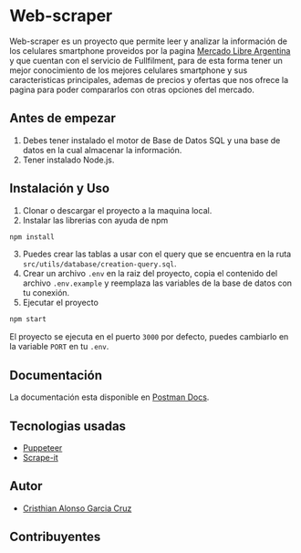 # Web-scraper

Web-scraper es un proyecto que permite leer y analizar la información de los celulares smartphone proveidos por la pagina [Mercado Libre Argentina]('https://listado.mercadolibre.com.ar/celular-smarphones#D[A:celular%20smarphones]') y que cuentan con el servicio de Fullfilment, para de esta forma tener un mejor conocimiento de los mejores celulares smartphone y sus caracteristicas principales, ademas de precios y ofertas que nos ofrece la pagina para poder compararlos con otras opciones del mercado.

## Antes de empezar

1. Debes tener instalado el motor de Base de Datos SQL y una base de datos en la cual almacenar la información.
2. Tener instalado Node.js.

## Instalación y Uso

1. Clonar o descargar el proyecto a la maquina local.
2. Instalar las librerias con ayuda de npm

```bash
npm install
```

3. Puedes crear las tablas a usar con el query que se encuentra en la ruta `src/utils/database/creation-query.sql`.
4. Crear un archivo `.env` en la raiz del proyecto, copia el contenido del archivo `.env.example` y reemplaza las variables de la base de datos con tu conexión.
5. Ejecutar el proyecto

```bash
npm start
```

El proyecto se ejecuta en el puerto `3000` por defecto, puedes cambiarlo en la variable `PORT` en tu `.env`.

## Documentación

La documentación esta disponible en [Postman Docs](https://documenter.getpostman.com/view/9055833/2s83YSKTDH).

## Tecnologias usadas

* [Puppeteer](https://www.npmjs.com/package/puppeteer)
* [Scrape-it](https://www.npmjs.com/package/scrape-it)

## Autor

* [Cristhian Alonso Garcia Cruz](https://github.com/UnityFable)

## Contribuyentes
